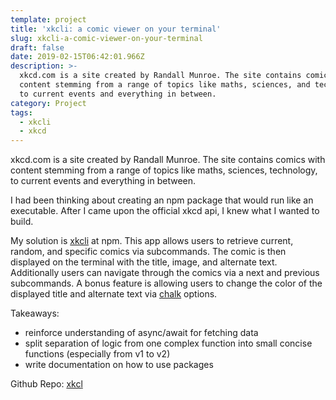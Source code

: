 ```yaml
---
template: project
title: 'xkcli: a comic viewer on your terminal'
slug: xkcli-a-comic-viewer-on-your-terminal
draft: false
date: 2019-02-15T06:42:01.966Z
description: >-
  xkcd.com is a site created by Randall Munroe. The site contains comics with
  content stemming from a range of topics like maths, sciences, and technology,
  to current events and everything in between.
category: Project
tags:
  - xkcli
  - xkcd
---
```

xkcd.com is a site created by Randall Munroe. The site contains comics with content stemming from a range of topics like maths, sciences, technology, to current events and everything in between.

I had been thinking about creating an npm package that would run like an executable. After I came upon the official xkcd api, I knew what I wanted to build.

My solution is [xkcli](https://npmjs.com/package/xkcli) at npm. 
This app allows users to retrieve current, random, and specific comics via subcommands. The comic is then displayed on the terminal with the title, image, and alternate text. Additionally users can navigate through the comics via a next and previous subcommands. A bonus feature is allowing users to change the color of the displayed title and alternate text via [chalk](https://github.com/chalk/chalk#styles) options.

Takeaways:
- reinforce understanding of async/await for fetching data
- split separation of logic from one complex function into small
concise functions (especially from v1 to v2)
- write documentation on how to use packages

Github Repo: [xkcl](https://github.com/cdrainxv/xkcli)
